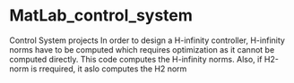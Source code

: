 # MatLab_control_system
Control System projects
In order to design a H-infinity controller, H-infinity norms have to be computed which requires optimization as
it cannot be computed directly.
This code computes the H-infinity norms.
Also, if H2-norm is rrequired, it aslo computes the H2 norm

